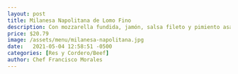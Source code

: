 ```yaml
---
layout: post
title: Milanesa Napolitana de Lomo Fino
description: Con mozzarella fundida, jamón, salsa fileto y pimiento asado. 
price: $20.79
image: /assets/menu/milanesa-napolitana.jpg
date:   2021-05-04 12:58:51 -0500
categories: [Res y Cordero/Beef]
author: Chef Francisco Morales
---
```



